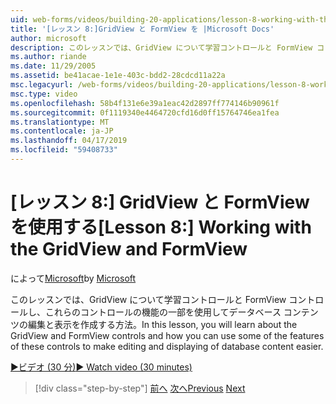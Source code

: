 ```yaml
---
uid: web-forms/videos/building-20-applications/lesson-8-working-with-the-gridview-and-formview
title: '[レッスン 8:]GridView と FormView を |Microsoft Docs'
author: microsoft
description: このレッスンでは、GridView について学習コントロールと FormView コントロールし、これらのコントロールの機能の一部を使用する編集と表示する方法.
ms.author: riande
ms.date: 11/29/2005
ms.assetid: be41acae-1e1e-403c-bdd2-28cdcd11a22a
msc.legacyurl: /web-forms/videos/building-20-applications/lesson-8-working-with-the-gridview-and-formview
msc.type: video
ms.openlocfilehash: 58b4f131e6e39a1eac42d2897ff774146b90961f
ms.sourcegitcommit: 0f1119340e4464720cfd16d0ff15764746ea1fea
ms.translationtype: MT
ms.contentlocale: ja-JP
ms.lasthandoff: 04/17/2019
ms.locfileid: "59408733"
---
```

# <a name="lesson-8-working-with-the-gridview-and-formview"></a><span data-ttu-id="79bc0-103">[レッスン 8:] GridView と FormView を使用する</span><span class="sxs-lookup"><span data-stu-id="79bc0-103">[Lesson 8:] Working with the GridView and FormView</span></span>

<span data-ttu-id="79bc0-104">によって[Microsoft](https://github.com/microsoft)</span><span class="sxs-lookup"><span data-stu-id="79bc0-104">by [Microsoft](https://github.com/microsoft)</span></span>

<span data-ttu-id="79bc0-105">このレッスンでは、GridView について学習コントロールと FormView コントロールし、これらのコントロールの機能の一部を使用してデータベース コンテンツの編集と表示を作成する方法。</span><span class="sxs-lookup"><span data-stu-id="79bc0-105">In this lesson, you will learn about the GridView and FormView controls and how you can use some of the features of these controls to make editing and displaying of database content easier.</span></span>

[<span data-ttu-id="79bc0-106">&#9654;ビデオ (30 分)</span><span class="sxs-lookup"><span data-stu-id="79bc0-106">&#9654; Watch video (30 minutes)</span></span>](https://channel9.msdn.com/Blogs/ASP-NET-Site-Videos/lesson-8-working-with-the-gridview-and-formview)

> [!div class="step-by-step"]
> <span data-ttu-id="79bc0-107">[前へ](lesson-7-databinding-to-user-interface-controls.md)
> [次へ](watch-aspnet-development-in-action.md)</span><span class="sxs-lookup"><span data-stu-id="79bc0-107">[Previous](lesson-7-databinding-to-user-interface-controls.md)
[Next](watch-aspnet-development-in-action.md)</span></span>
